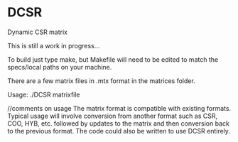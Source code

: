 # DCSR
Dynamic CSR matrix

This is still a work in progress...

To build just type make, but Makefile will need to be edited to match the specs/local paths on your machine.

There are a few matrix files in .mtx format in the matrices folder.

Usage:
./DCSR matrixfile


//comments on usage
The matrix format is compatible with existing formats.  Typical usage will involve conversion from another format such as CSR, COO, HYB, etc. followed by updates to the matrix and then conversion back to the previous format.  The code could also be written to use DCSR entirely.